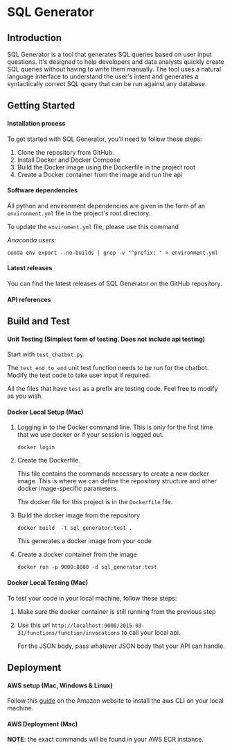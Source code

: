 # SQL Generator

## Introduction 
SQL Generator is a tool that generates SQL queries based on user input questions. It's designed to help developers and data analysts quickly create SQL queries without having to write them manually. The tool uses a natural language interface to understand the user's intent and generates a syntactically correct SQL query that can be run against any database.


## Getting Started

#### Installation process
To get started with SQL Generator, you'll need to follow these steps:
1. Clone the repository from GitHub.
2. Install Docker and Docker Compose
3. Build the Docker image using the Dockerfile in the project root
4. Create a Docker container from the image and run the api

#### Software dependencies
All python and environment dependencies are given in the form of an ```environment.yml``` file in the project's root directory.

To update the ```enviroment.yml``` file, please use this command

_Anaconda users:_
```shell
conda env export --no-builds | grep -v "^prefix: " > environment.yml
```

#### Latest releases
You can find the latest releases of SQL Generator on the GitHub repository.

#### API references




## Build and Test


#### Unit Testing (Simplest form of testing. Does not include api testing)

Start with `test_chatbot.py`.

The `test_end_to_end` unit test function needs to be run for the chatbot. Modify the test code to take user input if required.

All the files that have `test` as a prefix are testing code. Feel free to modify as you wish.





#### Docker Local Setup (Mac)
1. Logging in to the Docker command line. This is only for the first time that we use docker or if your session is logged out.

    ```
    docker login
    ```

2. Create the Dockerfile. 
    
    This file contains the commands necessary to create a new docker image. This is where we can define the repository structure and other docker image-specific parameters. 

    The docker file for this project is in the ```Dockerfile``` file.


3. Build the docker image from the repository

    ```
    docker build  -t sql_generator:test .
    ```

    This generates a docker image from your code

4. Create a docker container from the image

    ```
    docker run -p 9000:8080 -d sql_generator:test
    ```


#### Docker Local Testing (Mac)

To test your code in your local machine, follow these steps:
1. Make sure the docker container is still running from the previous step


2. Use this url ```http://localhost:9000/2015-03-31/functions/function/invocations``` to call your local api.
    
    For the JSON body, pass whatever JSON body that your API can handle.




## Deployment

#### AWS setup (Mac, Windows & Linux)

Follow this [guide](https://docs.aws.amazon.com/cli/latest/userguide/getting-started-install.html) on the Amazon website to install the aws CLI on your local machine.

#### AWS Deployment (Mac)


**NOTE**:  the exact commands will be found in your AWS ECR instance. 




